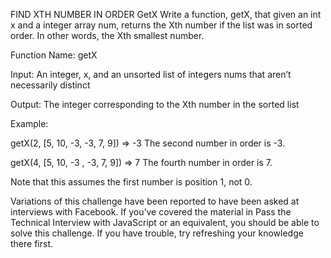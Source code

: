 FIND XTH NUMBER IN ORDER
GetX
Write a function, getX, that given an int x and a integer array num, returns the Xth number if the list was in sorted order. In other words, the Xth smallest number.

Function Name: getX

Input: An integer, x, and an unsorted list of integers nums that aren’t necessarily distinct

Output: The integer corresponding to the Xth number in the sorted list

Example:

getX(2, [5, 10, -3, -3, 7, 9]) => -3
The second number in order is -3.

getX(4, [5, 10, -3 , -3, 7, 9]) => 7
The fourth number in order is 7.

Note that this assumes the first number is position 1, not 0.

Variations of this challenge have been reported to have been asked at interviews with Facebook. If you’ve covered the material in Pass the Technical Interview with JavaScript or an equivalent, you should be able to solve this challenge. If you have trouble, try refreshing your knowledge there first.